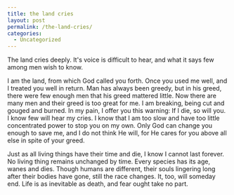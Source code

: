 ```yaml
---
title: the land cries
layout: post
permalink: /the-land-cries/
categories:
  - Uncategorized
---
```

The land cries deeply. It's voice is difficult to hear, and what it says few among men wish to know.  

I am the land, from which God called you forth. Once you used me well, and I treated you well in return. Man has always been greedy, but in his greed, there were few enough men that his greed mattered little. Now there are many men and their greed is too great for me. I am breaking, being cut and gouged and burned. In my pain, I offer you this warning: If I die, so will you. I know few will hear my cries. I know that I am too slow and have too little concentrated power to stop you on my own. Only God can change you enough to save me, and I do not think He will, for He cares for you above all else in spite of your greed.  

Just as all living things have their time and die, I know I cannot last forever. No living thing remains unchanged by time. Every species has its age, wanes and dies. Though humans are different, their souls lingering long after their bodies have gone, still the race changes. It, too, will someday end. Life is as inevitable as death, and fear ought take no part.
